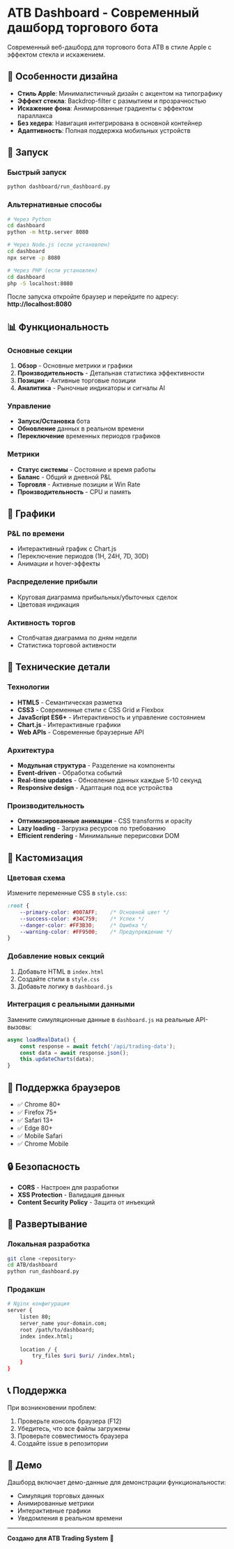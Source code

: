 # ATB Dashboard - Современный дашборд торгового бота

Современный веб-дашборд для торгового бота ATB в стиле Apple с эффектом стекла и искажением.

## 🎨 Особенности дизайна

- **Стиль Apple**: Минималистичный дизайн с акцентом на типографику
- **Эффект стекла**: Backdrop-filter с размытием и прозрачностью
- **Искажение фона**: Анимированные градиенты с эффектом параллакса
- **Без хедера**: Навигация интегрирована в основной контейнер
- **Адаптивность**: Полная поддержка мобильных устройств

## 🚀 Запуск

### Быстрый запуск
```bash
python dashboard/run_dashboard.py
```

### Альтернативные способы
```bash
# Через Python
cd dashboard
python -m http.server 8080

# Через Node.js (если установлен)
cd dashboard
npx serve -p 8080

# Через PHP (если установлен)
cd dashboard
php -S localhost:8080
```

После запуска откройте браузер и перейдите по адресу: **http://localhost:8080**

## 📊 Функциональность

### Основные секции
1. **Обзор** - Основные метрики и графики
2. **Производительность** - Детальная статистика эффективности
3. **Позиции** - Активные торговые позиции
4. **Аналитика** - Рыночные индикаторы и сигналы AI

### Управление
- **Запуск/Остановка** бота
- **Обновление** данных в реальном времени
- **Переключение** временных периодов графиков

### Метрики
- **Статус системы** - Состояние и время работы
- **Баланс** - Общий и дневной P&L
- **Торговля** - Активные позиции и Win Rate
- **Производительность** - CPU и память

## 🎯 Графики

### P&L по времени
- Интерактивный график с Chart.js
- Переключение периодов (1H, 24H, 7D, 30D)
- Анимации и hover-эффекты

### Распределение прибыли
- Круговая диаграмма прибыльных/убыточных сделок
- Цветовая индикация

### Активность торгов
- Столбчатая диаграмма по дням недели
- Статистика торговой активности

## 🔧 Технические детали

### Технологии
- **HTML5** - Семантическая разметка
- **CSS3** - Современные стили с CSS Grid и Flexbox
- **JavaScript ES6+** - Интерактивность и управление состоянием
- **Chart.js** - Интерактивные графики
- **Web APIs** - Современные браузерные API

### Архитектура
- **Модульная структура** - Разделение на компоненты
- **Event-driven** - Обработка событий
- **Real-time updates** - Обновление данных каждые 5-10 секунд
- **Responsive design** - Адаптация под все устройства

### Производительность
- **Оптимизированные анимации** - CSS transforms и opacity
- **Lazy loading** - Загрузка ресурсов по требованию
- **Efficient rendering** - Минимальные перерисовки DOM

## 🎨 Кастомизация

### Цветовая схема
Измените переменные CSS в `style.css`:
```css
:root {
    --primary-color: #007AFF;    /* Основной цвет */
    --success-color: #34C759;    /* Успех */
    --danger-color: #FF3B30;     /* Ошибка */
    --warning-color: #FF9500;    /* Предупреждение */
}
```

### Добавление новых секций
1. Добавьте HTML в `index.html`
2. Создайте стили в `style.css`
3. Добавьте логику в `dashboard.js`

### Интеграция с реальными данными
Замените симуляционные данные в `dashboard.js` на реальные API-вызовы:
```javascript
async loadRealData() {
    const response = await fetch('/api/trading-data');
    const data = await response.json();
    this.updateCharts(data);
}
```

## 📱 Поддержка браузеров

- ✅ Chrome 80+
- ✅ Firefox 75+
- ✅ Safari 13+
- ✅ Edge 80+
- ✅ Mobile Safari
- ✅ Chrome Mobile

## 🔒 Безопасность

- **CORS** - Настроен для разработки
- **XSS Protection** - Валидация данных
- **Content Security Policy** - Защита от инъекций

## 🚀 Развертывание

### Локальная разработка
```bash
git clone <repository>
cd ATB/dashboard
python run_dashboard.py
```

### Продакшн
```bash
# Nginx конфигурация
server {
    listen 80;
    server_name your-domain.com;
    root /path/to/dashboard;
    index index.html;
    
    location / {
        try_files $uri $uri/ /index.html;
    }
}
```

## 📞 Поддержка

При возникновении проблем:
1. Проверьте консоль браузера (F12)
2. Убедитесь, что все файлы загружены
3. Проверьте совместимость браузера
4. Создайте issue в репозитории

## 🎉 Демо

Дашборд включает демо-данные для демонстрации функциональности:
- Симуляция торговых данных
- Анимированные метрики
- Интерактивные графики
- Уведомления в реальном времени

---

**Создано для ATB Trading System** 🚀 